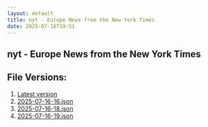 ```yaml
---
layout: default
title: nyt - Europe News from the New York Times
date: 2025-07-16T19:51
---
```


## nyt - Europe News from the New York Times

<div id="data-chart"></div>
<div id="data-table"></div>
<script>
document.addEventListener('DOMContentLoaded', function(){
  document.getElementById('data-table').textContent = 'This source isn't supported for tables yet.';
});
</script>

## File Versions:
1. [Latest version](./latest.json)
2. [2025-07-16-16.json](./2025-07-16-16.json)
3. [2025-07-16-18.json](./2025-07-16-18.json)
4. [2025-07-16-19.json](./2025-07-16-19.json)

